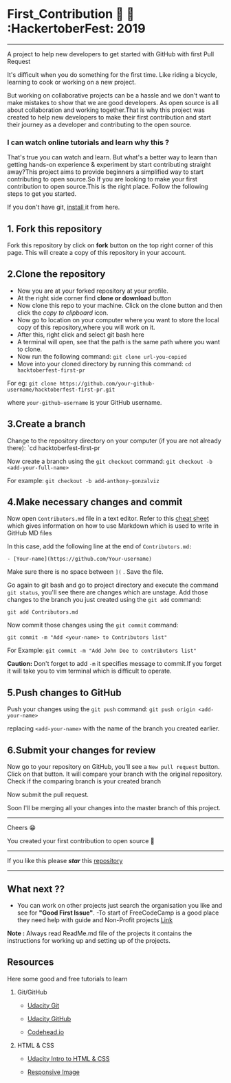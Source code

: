 # First_Contribution :beginner: :rocket: :HackertoberFest: 2019

---

A project to help new developers to get started with GitHub with first Pull Request

It's difficult when you do something for the first time. Like riding a bicycle, learning to cook or working on a new project.

But working on collaborative projects can be a hassle and we don't want to make mistakes to show that we are good developers. As open source is all about collaboration and working together.That is why this project was created to help new developers to make their first contribution and start their journey as a developer and contributing to the open source.

### I can watch online tutorials and learn why this ?

That's true you can watch and learn. But what's a better way to learn than getting hands-on experience & experiment by start contributing straight away?This project aims to provide beginners a simplified way to start contributing to open source.So If you are looking to make your first contribution to open source.This is the right place. Follow the following steps to get you started.

If you don't have git, [install ](https://help.github.com/articles/set-up-git/) it from here.

## 1. Fork this repository

Fork this repository by click on **fork** button on the top right corner of this page.
This will create a copy of this repository in your account.

## 2.Clone the repository

- Now you are at your forked repository at your profile.
- At the right side corner find **clone or download** button
- Now clone this repo to your machine. Click on the clone button and then click the _copy to clipboard_ icon.
- Now go to location on your computer where you want to store the local copy of this repository,where you will work on it.
- After this, right click and select git bash here
- A terminal will open, see that the path is the same path where you want to clone.
- Now run the following command:
  `git clone url-you-copied`
- Move into your cloned directory by running this command: `cd hacktoberfest-first-pr`

For eg:
`git clone https://github.com/your-github-username/hacktoberfest-first-pr.git`

where `your-github-username` is your GitHub username.

## 3.Create a branch

Change to the repository directory on your computer (if you are not already there):
`cd hacktoberfest-first-pr

Now create a branch using the `git checkout` command:
`git checkout -b <add-your-full-name>`

For example:
`git checkout -b add-anthony-gonzalviz`

## 4.Make necessary changes and commit

Now open `Contributors.md` file in a text editor. Refer to this [cheat sheet](https://github.com/adam-p/markdown-here/wiki/Markdown-Cheatsheet) which gives information on how to use Markdown which is used to write in GitHub MD files

In this case, add the following line at the end of `Contributors.md:`

`- [Your-name](https://github.com/Your-username)`

Make sure there is no space between `](` . Save the file.

Go again to git bash and go to project directory and execute the command `git status`, you'll see there are changes which are unstage. Add those changes to the branch you just created using the `git add` command:

`git add Contributors.md`

Now commit those changes using the `git commit` command:

`git commit -m "Add <your-name> to Contributors list"`

For Example:
`git commit -m "Add John Doe to contributors list"`

**Caution:** Don't forget to add `-m` it specifies message to commit.If you forget it will take you to vim terminal which is difficult to operate.

## 5.Push changes to GitHub

Push your changes using the `git push` command:
`git push origin <add-your-name>`

replacing `<add-your-name>` with the name of the branch you created earlier.

## 6.Submit your changes for review

Now go to your repository on GitHub, you'll see a `New pull request` button. Click on that button.
It will compare your branch with the original repository. Check if the comparing branch is your created branch

Now submit the pull request.

Soon I'll be merging all your changes into the master branch of this project.

---

Cheers :grin:

You created your first contribution to open source :clap:

---

If you like this please _**star**_ this [repository](https://github.com/dsckiet/hacktoberfest-first-pr)

---

## What next ??

- You can work on other projects just search the organisation you like and see for **"Good First Issue"**.
  -To start of FreeCodeCamp is a good place they need help with guide and Non-Profit projects [Link](https://github.com/freeCodeCamp/guides)

**Note :** Always read ReadMe.md file of the projects it contains the instructions for working up and setting up of the projects.

## Resources

Here some good and free tutorials to learn

1. Git/GitHub

   - [Udacity Git](https://in.udacity.com/course/version-control-with-git--ud123)

   - [Udacity GitHub](https://in.udacity.com/course/github-collaboration--ud456)

   - [Codehead.io](https://egghead.io/courses/how-to-contribute-to-an-open-source-project-on-github)

2. HTML & CSS

   - [Udacity Intro to HTML & CSS](https://in.udacity.com/course/intro-to-html-and-css--ud304)

   - [Responsive Image](https://in.udacity.com/course/responsive-images--ud882)
